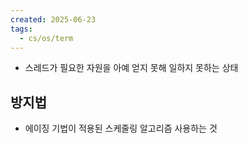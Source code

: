 ```yaml
---
created: 2025-06-23
tags:
  - cs/os/term
---
```

- 스레드가 필요한 자원을 아예 얻지 못해 일하지 못하는 상태

## 방지법
- 에이징 기법이 적용된 스케줄링 알고리즘 사용하는 것